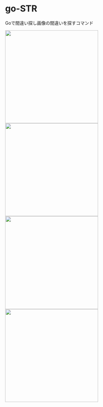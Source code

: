 # go-STR

Goで間違い探し画像の間違いを探すコマンド
<div>
<img src="https://raw.githubusercontent.com/ShogoTomioka/go-image-diff/master/testdata/pictures/picture_C.png" width="300">
<img src="https://raw.githubusercontent.com/ShogoTomioka/go-image-diff/master/testdata/pictures/picture_D.png" width="300">
</div>
<div>
<img src="https://raw.githubusercontent.com/ShogoTomioka/go-image-diff/imaster/testdata/pictures/outfile.png" width="300">
<img src="https://raw.githubusercontent.com/ShogoTomioka/go-image-diff/master/testdata/pictures/filtered.png" width="300">
</div>

